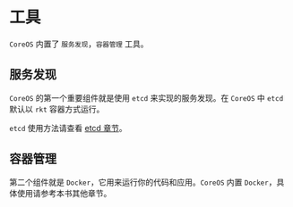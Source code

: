 # 工具

`CoreOS` 内置了 `服务发现`，`容器管理` 工具。

## 服务发现

`CoreOS` 的第一个重要组件就是使用 `etcd` 来实现的服务发现。在 `CoreOS` 中 `etcd` 默认以 `rkt` 容器方式运行。

`etcd` 使用方法请查看 [etcd 章节](../etcd/)。

## 容器管理

第二个组件就是 `Docker`，它用来运行你的代码和应用。`CoreOS` 内置 `Docker`，具体使用请参考本书其他章节。

